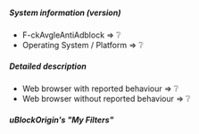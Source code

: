 <!--
This is a template helping you to create an issue which can be processed as quickly as possible.

**Important** For suspected bugs, you must have tested them in at least 2 different browsers, e.g., Chrome + Firefox, Chrome + Safari, etc.
-->

##### System information (version)
<!-- Example
- F-ckAvgleAntiAdblock => 0.11.27
- Operating System / Platform => Windows 64 Bit
-->

- F-ckAvgleAntiAdblock => :grey_question:
- Operating System / Platform => :grey_question:

##### Detailed description
<!-- Example
- Web Browsers with reported behaviour => Chrome, Firefox
- Web Browsers without reported behaviour => Safari
-->

- Web browser with reported behaviour => :grey_question:
- Web browser without reported behaviour => :grey_question:

<!-- your description -->

##### uBlockOrigin's "My Filters"

<!-- your "My filters" -->
